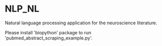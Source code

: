 # NLP_NL
Natural language processing application for the neuroscience literature.

Please install 'biopython' package to run 'pubmed_abstract_scraping_example.py'.
